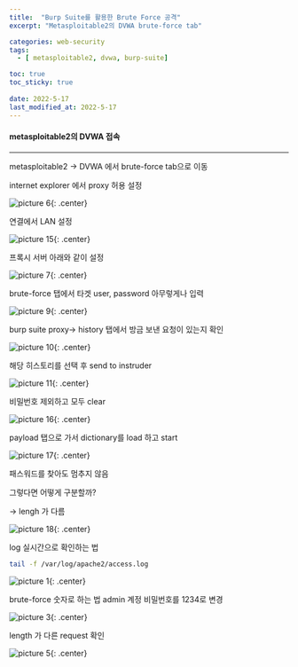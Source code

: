 ```yaml
---
title:  "Burp Suite를 활용한 Brute Force 공격"
excerpt: "Metasploitable2의 DVWA brute-force tab"

categories: web-security
tags:
  - [ metasploitable2, dvwa, burp-suite]

toc: true
toc_sticky: true
 
date: 2022-5-17
last_modified_at: 2022-5-17
---
```

#### metasploitable2의 DVWA 접속
* * *
metasploitable2 -> DVWA 에서 brute-force tab으로 이동

internet explorer 에서 proxy 허용 설정

![picture 6](/assets/images/20220517-111925.png){: .center}  


연결에서 LAN 설정

![picture 15](/assets/images/20220517-102247.png){: .center}  


프록시 서버 아래와 같이 설정

![picture 7](/assets/images/20220517-112022.png){: .center}  


brute-force 탭에서 타겟 user, password 아무렇게나 입력


![picture 9](/assets/images/20220517-112303.png){: .center}  


burp suite proxy-> history 탭에서 방금 보낸 요청이 있는지 확인


![picture 10](/assets/images/20220517-112353.png){: .center}  


해당 히스토리를 선택 후 send to instruder


![picture 11](/assets/images/20220517-112526.png){: .center}  


비밀번호 제외하고 모두 clear


![picture 16](/assets/images/20220517-102406.png){: .center}


payload 탭으로 가서 dictionary를 load 하고 start


![picture 17](/assets/images/20220517-102639.png){: .center}  


패스워드를 찾아도 멈추지 않음

그렇다면 어떻게 구분할까?

-> lengh 가 다름


![picture 18](/assets/images/20220517-103156.png){: .center}  

log 실시간으로 확인하는 법

```bash
tail -f /var/log/apache2/access.log
```

![picture 1](/assets/images/20220517-110639.png){: .center}


brute-force 숫자로 하는 법
admin 계정 비밀번호를 1234로 변경

![picture 3](/assets/images/20220517-111239.png){: .center}  


length 가 다른 request 확인


![picture 5](/assets/images/20220517-111619.png){: .center}  
